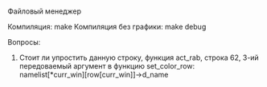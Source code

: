 #
Файловый менеджер

Компиляция: make
Компиляция без графики: make debug

Вопросы:
1) Стоит ли упростить данную строку, функция act_rab, строка 62,
   3-ий передоваемый аргумент в функцию set_color_row:
   namelist[*curr_win][row[curr_win]]->d_name
